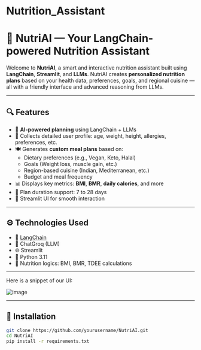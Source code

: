 # Nutrition_Assistant


# 🍏 NutriAI — Your LangChain-powered Nutrition Assistant

Welcome to **NutriAI**, a smart and interactive nutrition assistant built using **LangChain**, **Streamlit**, and **LLMs**. NutriAI creates **personalized nutrition plans** based on your health data, preferences, goals, and regional cuisine — all with a friendly interface and advanced reasoning from LLMs.

---

## 🔍 Features

- 🧠 **AI-powered planning** using LangChain + LLMs
- 📝 Collects detailed user profile: age, weight, height, allergies, preferences, etc.
- 🍽️ Generates **custom meal plans** based on:
  - Dietary preferences (e.g., Vegan, Keto, Halal)
  - Goals (Weight loss, muscle gain, etc.)
  - Region-based cuisine (Indian, Mediterranean, etc.)
  - Budget and meal frequency
- 📊 Displays key metrics: **BMI**, **BMR**, **daily calories**, and more
- 📅 Plan duration support: 7 to 28 days
- 🎨 Streamlit UI for smooth interaction

---

## ⚙️ Technologies Used

- 🦜 [LangChain](https://www.langchain.com/)
- 🤖 ChatGroq (LLM)
- 🌐 Streamlit
- 🐍 Python 3.11
- 🧮 Nutrition logics: BMI, BMR, TDEE calculations

---

Here is a snippet of our UI:

![image](https://github.com/user-attachments/assets/bb745b5e-ad89-4b22-886c-5136abe41f79)


---

## 🚀 Installation

```bash
git clone https://github.com/yourusername/NutriAI.git
cd NutriAI
pip install -r requirements.txt

